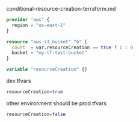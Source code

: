 conditional-resource-creation-terraform.md

```tf
provider "aws" {
  region = "us-east-1"
}

resource "aws_s3_bucket" "b" {
  count  = var.resourceCreation == true ? 1 : 0
  bucket = "my-tf-test-bucket"
}

variable "resourceCreation" {}
```


dev.tfvars

```tf
resourceCreation=true
```

other environment should be prod.tfvars

```tf
resourceCreation=false
```

